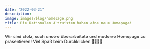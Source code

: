 ```yaml
---
date: "2022-03-21"
description: 
image: images/blog/homepage.png
title: Die Rationalen Altruisten haben eine neue Homepage!
---
```


Wir sind stolz, euch unsere überarbeitete und moderne Homepage zu präsentieren! Viel Spaß beim Durchklicken 👩‍💻👨‍💻